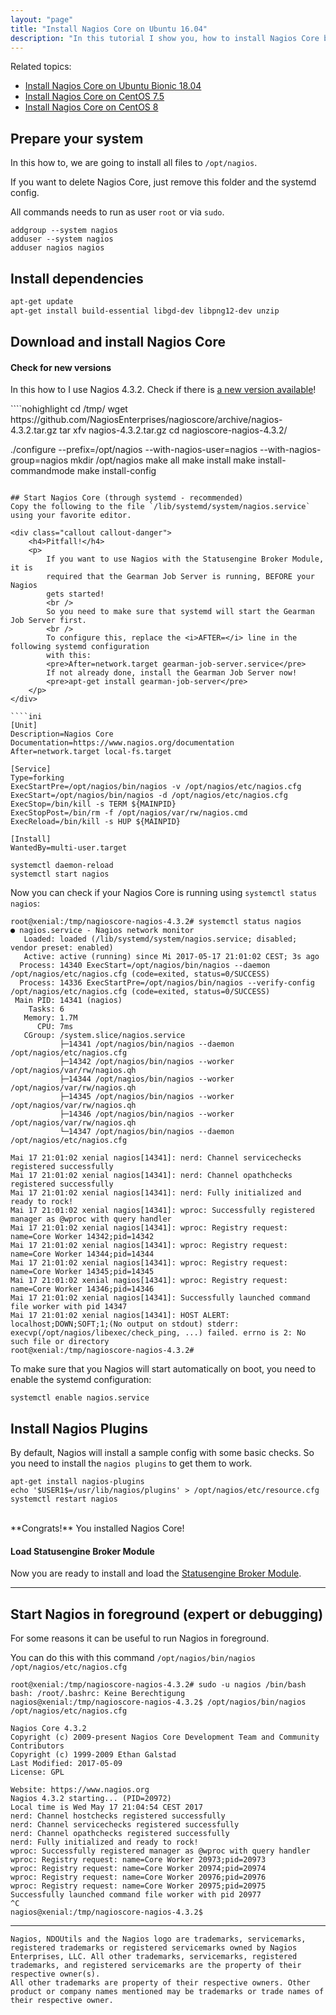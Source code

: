```yaml
---
layout: "page"
title: "Install Nagios Core on Ubuntu 16.04"
description: "In this tutorial I show you, how to install Nagios Core by yourself"
---
```


Related topics:

- <a href="{{ site.url }}/tutorials/install-nagios4-bionic">Install Nagios Core on Ubuntu Bionic 18.04</a>
- <a href="{{ site.url }}/tutorials/install-nagios4-centos7">Install Nagios Core on CentOS 7.5</a>
- <a href="{{ site.url }}/tutorials/install-nagios4-centos8">Install Nagios Core on CentOS 8</a>

## Prepare your system
In this how to, we are going to install all files to `/opt/nagios`.

If you want to delete Nagios Core, just remove this folder and the systemd config.

All commands needs to run as user `root` or via `sudo`.

````nohighlight
addgroup --system nagios
adduser --system nagios
adduser nagios nagios
````

## Install dependencies

````bash
apt-get update
apt-get install build-essential libgd-dev libpng12-dev unzip
````

## Download and install Nagios Core
<div class="callout callout-info">
    <h4>Check for new versions</h4>
    <p>
        In this how to I use Nagios 4.3.2. Check if there is
        <a href="https://github.com/NagiosEnterprises/nagioscore/releases" target="_blank">a new version available</a>!
    </p>
</div>
````nohighlight
cd /tmp/
wget https://github.com/NagiosEnterprises/nagioscore/archive/nagios-4.3.2.tar.gz
tar xfv nagios-4.3.2.tar.gz
cd nagioscore-nagios-4.3.2/

./configure --prefix=/opt/nagios --with-nagios-user=nagios --with-nagios-group=nagios
mkdir /opt/nagios
make all
make install
make install-commandmode
make install-config
````

## Start Nagios Core (through systemd - recommended)
Copy the following to the file `/lib/systemd/system/nagios.service` using your favorite editor.

<div class="callout callout-danger">
    <h4>Pitfall!</h4>
    <p>
        If you want to use Nagios with the Statusengine Broker Module, it is
        required that the Gearman Job Server is running, BEFORE your Nagios
        gets started!
        <br />
        So you need to make sure that systemd will start the Gearman Job Server first.
        <br />
        To configure this, replace the <i>AFTER=</i> line in the following systemd configuration
        with this:
        <pre>After=network.target gearman-job-server.service</pre>
        If not already done, install the Gearman Job Server now!
        <pre>apt-get install gearman-job-server</pre>
    </p>
</div>

````ini
[Unit]
Description=Nagios Core
Documentation=https://www.nagios.org/documentation
After=network.target local-fs.target

[Service]
Type=forking
ExecStartPre=/opt/nagios/bin/nagios -v /opt/nagios/etc/nagios.cfg
ExecStart=/opt/nagios/bin/nagios -d /opt/nagios/etc/nagios.cfg
ExecStop=/bin/kill -s TERM ${MAINPID}
ExecStopPost=/bin/rm -f /opt/nagios/var/rw/nagios.cmd
ExecReload=/bin/kill -s HUP ${MAINPID}

[Install]
WantedBy=multi-user.target
````


````nohighlight
systemctl daemon-reload
systemctl start nagios
````

Now you can check if your Nagios Core is running using `systemctl status nagios`:
````nohighlight
root@xenial:/tmp/nagioscore-nagios-4.3.2# systemctl status nagios
● nagios.service - Nagios network monitor
   Loaded: loaded (/lib/systemd/system/nagios.service; disabled; vendor preset: enabled)
   Active: active (running) since Mi 2017-05-17 21:01:02 CEST; 3s ago
  Process: 14340 ExecStart=/opt/nagios/bin/nagios --daemon /opt/nagios/etc/nagios.cfg (code=exited, status=0/SUCCESS)
  Process: 14336 ExecStartPre=/opt/nagios/bin/nagios --verify-config /opt/nagios/etc/nagios.cfg (code=exited, status=0/SUCCESS)
 Main PID: 14341 (nagios)
    Tasks: 6
   Memory: 1.7M
      CPU: 7ms
   CGroup: /system.slice/nagios.service
           ├─14341 /opt/nagios/bin/nagios --daemon /opt/nagios/etc/nagios.cfg
           ├─14342 /opt/nagios/bin/nagios --worker /opt/nagios/var/rw/nagios.qh
           ├─14344 /opt/nagios/bin/nagios --worker /opt/nagios/var/rw/nagios.qh
           ├─14345 /opt/nagios/bin/nagios --worker /opt/nagios/var/rw/nagios.qh
           ├─14346 /opt/nagios/bin/nagios --worker /opt/nagios/var/rw/nagios.qh
           └─14347 /opt/nagios/bin/nagios --daemon /opt/nagios/etc/nagios.cfg

Mai 17 21:01:02 xenial nagios[14341]: nerd: Channel servicechecks registered successfully
Mai 17 21:01:02 xenial nagios[14341]: nerd: Channel opathchecks registered successfully
Mai 17 21:01:02 xenial nagios[14341]: nerd: Fully initialized and ready to rock!
Mai 17 21:01:02 xenial nagios[14341]: wproc: Successfully registered manager as @wproc with query handler
Mai 17 21:01:02 xenial nagios[14341]: wproc: Registry request: name=Core Worker 14342;pid=14342
Mai 17 21:01:02 xenial nagios[14341]: wproc: Registry request: name=Core Worker 14344;pid=14344
Mai 17 21:01:02 xenial nagios[14341]: wproc: Registry request: name=Core Worker 14345;pid=14345
Mai 17 21:01:02 xenial nagios[14341]: wproc: Registry request: name=Core Worker 14346;pid=14346
Mai 17 21:01:02 xenial nagios[14341]: Successfully launched command file worker with pid 14347
Mai 17 21:01:02 xenial nagios[14341]: HOST ALERT: localhost;DOWN;SOFT;1;(No output on stdout) stderr: execvp(/opt/nagios/libexec/check_ping, ...) failed. errno is 2: No such file or directory
root@xenial:/tmp/nagioscore-nagios-4.3.2#
````
To make sure that you Nagios will start automatically on boot, you need to
enable the systemd configuration:
````nohighlight
systemctl enable nagios.service
````

## Install Nagios Plugins
By default, Nagios will install a sample config with some basic checks.
So you need to install the `nagios plugins` to get them to work.
````nohighlight
apt-get install nagios-plugins
echo '$USER1$=/usr/lib/nagios/plugins' > /opt/nagios/etc/resource.cfg
systemctl restart nagios
````

<br />
**Congrats!** You installed Nagios Core!

<div class="callout callout-info">
    <h4>Load Statusengine Broker Module</h4>
    <p>
        Now you are ready to install and load the
        <a href="{{ site.url }}/broker">Statusengine Broker Module</a>.
    </p>
</div>

---

## Start Nagios in foreground (expert or debugging)
For some reasons it can be useful  to run Nagios in foreground.

You can do this with this command `/opt/nagios/bin/nagios /opt/nagios/etc/nagios.cfg`
````nohighlight
root@xenial:/tmp/nagioscore-nagios-4.3.2# sudo -u nagios /bin/bash
bash: /root/.bashrc: Keine Berechtigung
nagios@xenial:/tmp/nagioscore-nagios-4.3.2$ /opt/nagios/bin/nagios /opt/nagios/etc/nagios.cfg

Nagios Core 4.3.2
Copyright (c) 2009-present Nagios Core Development Team and Community Contributors
Copyright (c) 1999-2009 Ethan Galstad
Last Modified: 2017-05-09
License: GPL

Website: https://www.nagios.org
Nagios 4.3.2 starting... (PID=20972)
Local time is Wed May 17 21:04:54 CEST 2017
nerd: Channel hostchecks registered successfully
nerd: Channel servicechecks registered successfully
nerd: Channel opathchecks registered successfully
nerd: Fully initialized and ready to rock!
wproc: Successfully registered manager as @wproc with query handler
wproc: Registry request: name=Core Worker 20973;pid=20973
wproc: Registry request: name=Core Worker 20974;pid=20974
wproc: Registry request: name=Core Worker 20976;pid=20976
wproc: Registry request: name=Core Worker 20975;pid=20975
Successfully launched command file worker with pid 20977
^C
nagios@xenial:/tmp/nagioscore-nagios-4.3.2$
````

---

````nohighlight
Nagios, NDOUtils and the Nagios logo are trademarks, servicemarks, registered trademarks or registered servicemarks owned by Nagios Enterprises, LLC. All other trademarks, servicemarks, registered trademarks, and registered servicemarks are the property of their respective owner(s).
All other trademarks are property of their respective owners. Other product or company names mentioned may be trademarks or trade names of their respective owner.
````

